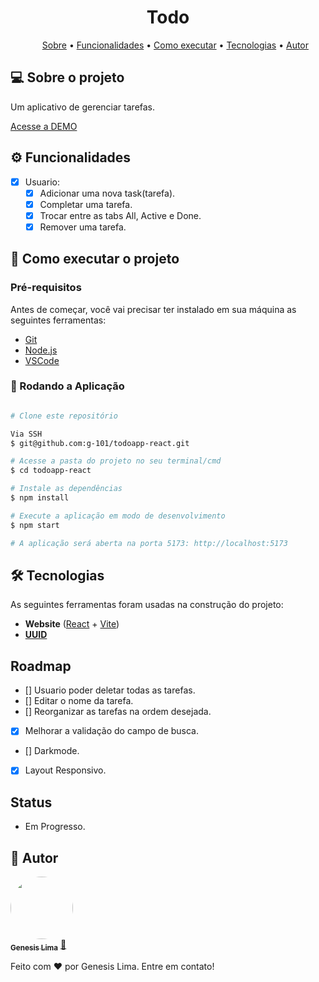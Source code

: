 <h1 align="center">Todo</h1>
<ul align="center">
 <a href="#-sobre-o-projeto">Sobre</a> •
 <a href="#-funcionalidades">Funcionalidades</a> •
 <a href="#-como-executar-o-projeto">Como executar</a> • 
 <a href="#-tecnologias">Tecnologias</a> • 
 <a href="#-autor">Autor</a> 
</ul>

## 💻 Sobre o projeto

Um aplicativo de gerenciar tarefas.

<a align="center" href="https://todoapp-react-g-101.vercel.app/">Acesse a DEMO</a>

## ⚙️ Funcionalidades

- [x] Usuario:
  - [x] Adicionar uma nova task(tarefa).
  - [x] Completar uma tarefa.
  - [x] Trocar entre as tabs All, Active e Done.
  - [x] Remover uma tarefa.

## 🚀 Como executar o projeto

### Pré-requisitos

Antes de começar, você vai precisar ter instalado em sua máquina as seguintes ferramentas:

- [Git](https://git-scm.com)
- [Node.js](https://nodejs.org/en/)
- [VSCode](https://code.visualstudio.com/)

### 🧭 Rodando a Aplicação

```bash

# Clone este repositório

Via SSH
$ git@github.com:g-101/todoapp-react.git

# Acesse a pasta do projeto no seu terminal/cmd
$ cd todoapp-react

# Instale as dependências
$ npm install

# Execute a aplicação em modo de desenvolvimento
$ npm start

# A aplicação será aberta na porta 5173: http://localhost:5173
```

## 🛠 Tecnologias

As seguintes ferramentas foram usadas na construção do projeto:

- **Website** ([React](https://reactjs.org/) + [Vite](https://vitejs.dev/))
- **[UUID](https://github.com/uuidjs/uuid)**

## Roadmap

- [] Usuario poder deletar todas as tarefas.
- [] Editar o nome da tarefa.
- [] Reorganizar as tarefas na ordem desejada.
- [x] Melhorar a validação do campo de busca.
- [] Darkmode.
- [x] Layout Responsivo.

## Status

- Em Progresso.

## 🦸 Autor

<a href="https://github.com/g-101">
 <img style="border-radius: 50%;" src="https://github.com/g-101.png" width="100px;" alt=""/>
 <br />
 <sub><b>Genesis Lima</b></sub></a> <a href="https://github.com/g-101" title="github profile">🚀</a>

Feito com ❤️ por Genesis Lima. Entre em contato!
